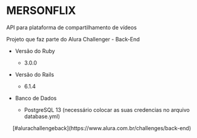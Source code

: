 # MERSONFLIX

API para plataforma de compartilhamento de vídeos

Projeto que faz parte do Alura Challenger - Back-End

* Versão do Ruby
	* 3.0.0

* Versão do Rails
	* 6.1.4

* Banco de Dados
	* PostgreSQL 13 (necessário colocar as suas credencias no arquivo database.yml)

<div align="center">[#alurachallengeback](https://www.alura.com.br/challenges/back-end)</div>
